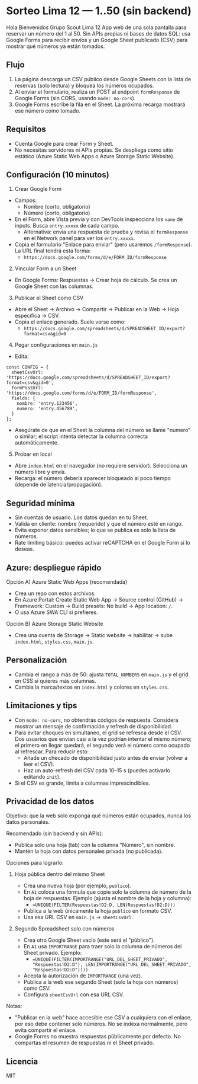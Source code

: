 # Sorteo Lima 12 — 1..50 (sin backend)
Hola Bienvenidos Grupo Scout Lima 12
App web de una sola pantalla para reservar un número del 1 al 50. Sin APIs propias ni bases de datos SQL: usa Google Forms para recibir envíos y un Google Sheet publicado (CSV) para mostrar qué números ya están tomados.

## Flujo
1. La página descarga un CSV público desde Google Sheets con la lista de reservas (solo lectura) y bloquea los números ocupados.
2. Al enviar el formulario, realiza un POST al endpoint `formResponse` de Google Forms (sin CORS, usando `mode: no-cors`).
3. Google Forms escribe la fila en el Sheet. La próxima recarga mostrará ese número como tomado.

## Requisitos
- Cuenta Google para crear Form y Sheet.
- No necesitas servidores ni APIs propias. Se despliega como sitio estático (Azure Static Web Apps o Azure Storage Static Website).

## Configuración (10 minutos)

1) Crear Google Form
- Campos:
  - Nombre (corto, obligatorio)
  - Número (corto, obligatorio)
- En el Form, abre Vista previa y con DevTools inspecciona los `name` de inputs. Busca `entry.xxxxx` de cada campo.
  - Alternativa: envía una respuesta de prueba y revisa el `formResponse` en el Network panel para ver los `entry.xxxxx`.
- Copia el formulario "Enlace para enviar" (pero usaremos `/formResponse`). La URL final tendrá esta forma:
  - `https://docs.google.com/forms/d/e/FORM_ID/formResponse`

2) Vincular Form a un Sheet
- En Google Forms: Respuestas → Crear hoja de cálculo. Se crea un Google Sheet con las columnas.

3) Publicar el Sheet como CSV
- Abre el Sheet → Archivo → Compartir → Publicar en la Web → Hoja específica → CSV.
- Copia el enlace generado. Suele verse como:
  - `https://docs.google.com/spreadsheets/d/SPREADSHEET_ID/export?format=csv&gid=0`

4) Pegar configuraciones en `main.js`
- Edita:
```
const CONFIG = {
  sheetCsvUrl: 'https://docs.google.com/spreadsheets/d/SPREADSHEET_ID/export?format=csv&gid=0',
  formPostUrl: 'https://docs.google.com/forms/d/e/FORM_ID/formResponse',
  fields: {
    nombre: 'entry.123456',
    numero: 'entry.456789',
  }
};
```
- Asegúrate de que en el Sheet la columna del número se llame "numero" o similar; el script intenta detectar la columna correcta automáticamente.

5) Probar en local
- Abre `index.html` en el navegador (no requiere servidor). Selecciona un número libre y envía.
- Recarga: el número debería aparecer bloqueado al poco tiempo (depende de latencia/propagación).

## Seguridad mínima
- Sin cuentas de usuario. Los datos quedan en tu Sheet.
- Valida en cliente: nombre (requerido) y que el número esté en rango.
- Evita exponer datos sensibles; lo que se publica es solo la lista de números.
- Rate limiting básico: puedes activar reCAPTCHA en el Google Form si lo deseas.

## Azure: despliegue rápido

Opción A) Azure Static Web Apps (recomendada)
- Crea un repo con estos archivos.
- En Azure Portal: Create Static Web App → Source control (GitHub) → Framework: Custom → Build presets: No build → App location: `/`.
- O usa Azure SWA CLI si prefieres.

Opción B) Azure Storage Static Website
- Crea una cuenta de Storage → Static website → habilitar → sube `index.html`, `styles.css`, `main.js`.

## Personalización
- Cambia el rango a más de 50: ajusta `TOTAL_NUMBERS` en `main.js` y el grid en CSS si quieres más columnas.
- Cambia la marca/textos en `index.html` y colores en `styles.css`.

## Limitaciones y tips
- Con `mode: no-cors`, no obtendrás códigos de respuesta. Considera mostrar un mensaje de confirmación y refresh de disponibilidad.
- Para evitar choques en simultáneo, el grid se refresca desde el CSV. Dos usuarios que envían casi a la vez podrían intentar el mismo número; el primero en llegar quedará, el segundo verá el número como ocupado al refrescar. Para reducir esto:
  - Añade un checado de disponibilidad justo antes de enviar (volver a leer el CSV).
  - Haz un auto-refresh del CSV cada 10–15 s (puedes activarlo editando `init`).
- Si el CSV es grande, limita a columnas imprescindibles.

## Privacidad de los datos

Objetivo: que la web solo exponga qué números están ocupados, nunca los datos personales.

Recomendado (sin backend y sin APIs):
- Publica solo una hoja (tab) con la columna "Número", sin nombre.
- Mantén la hoja con datos personales privada (no publicada).

Opciones para lograrlo:
1) Hoja pública dentro del mismo Sheet
   - Crea una nueva hoja (por ejemplo, `publico`).
   - En `A1` coloca una fórmula que copie solo la columna de número de la hoja de respuestas. Ejemplo (ajusta el nombre de la hoja y columna):
     - `=UNIQUE(FILTER(Respuestas!D2:D, LEN(Respuestas!D2:D)))`
   - Publica a la web únicamente la hoja `publico` en formato CSV.
   - Usa esa URL CSV en `main.js` → `sheetCsvUrl`.

2) Segundo Spreadsheet solo con números
   - Crea otro Google Sheet vacío (este será el "público").
   - En `A1` usa `IMPORTRANGE` para traer solo la columna de números del Sheet privado. Ejemplo:
     - `=UNIQUE(FILTER(IMPORTRANGE("URL_DEL_SHEET_PRIVADO", "Respuestas!D2:D"), LEN(IMPORTRANGE("URL_DEL_SHEET_PRIVADO", "Respuestas!D2:D"))))`
   - Acepta la autorización de `IMPORTRANGE` (una vez).
   - Publica a la web ese segundo Sheet (solo la hoja con números) como CSV.
   - Configura `sheetCsvUrl` con esa URL CSV.

Notas:
- "Publicar en la web" hace accesible ese CSV a cualquiera con el enlace, por eso debe contener solo números. No se indexa normalmente, pero evita compartir el enlace.
- Google Forms no muestra respuestas públicamente por defecto. No compartas el resumen de respuestas ni el Sheet privado.

## Licencia
MIT
